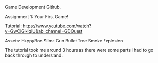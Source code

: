 Game Development Github.

Assignment 1: Your First Game!

Tutorial: https://www.youtube.com/watch?v=GwCiGixlqiU&ab_channel=GDQuest

Assets:
HappyBoo
Slime
Gun
Bullet
Tree
Smoke Explosion

The tutorial took me around 3 hours as there were some parts I had to go back through to understand.
